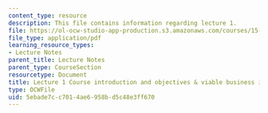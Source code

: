 ```yaml
---
content_type: resource
description: This file contains information regarding lecture 1.
file: https://ol-ocw-studio-app-production.s3.amazonaws.com/courses/15-390-new-enterprises-spring-2013/5ebade7cc7014ae6958bd5c48e3ff670_MIT15_390S13_lec01.pdf
file_type: application/pdf
learning_resource_types:
- Lecture Notes
parent_title: Lecture Notes
parent_type: CourseSection
resourcetype: Document
title: Lecture 1 Course introduction and objectives & viable business ideas
type: OCWFile
uid: 5ebade7c-c701-4ae6-958b-d5c48e3ff670
---
```

